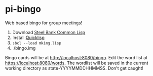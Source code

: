 # pi-bingo
Web based bingo for group meetings!

1. Download [Steel Bank Common Lisp](http://www.sbcl.org)
2. Install [Quicklisp](https://www.quicklisp.org)
3. `sbcl --load mkimg.lisp`
4. ./bingo.img

Bingo cards will be at [http://localhost:8080/bingo](http://localhost:8080/bingo). Edit the word list at [https://localhost:8080/words](https://localhost:8080/words). The wordlist will be saved in the current working directory as state-YYYYMMDDHHMMSS. Don't get caught!
